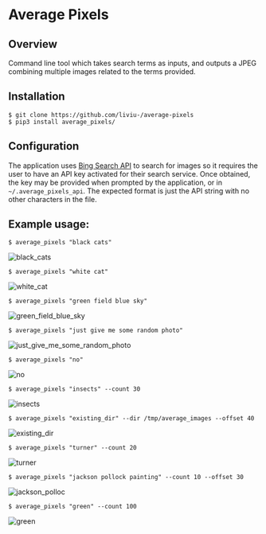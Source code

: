 # Average Pixels

## Overview
Command line tool which takes search terms as inputs, and outputs a JPEG combining multiple images related to the terms provided.

## Installation

    $ git clone https://github.com/liviu-/average-pixels
    $ pip3 install average_pixels/
    
## Configuration
The application uses [Bing Search API](https://www.microsoft.com/cognitive-services/en-us/bing-image-search-api) to search for images so it requires the user to have an API key activated for their search service. Once obtained, the key may be provided when prompted by the application, or in `~/.average_pixels_api`. The expected format is just the API string with no other characters in the file.

## Example usage:

    $ average_pixels "black cats"
    
![black_cats](average_pixels/outputs/black_cats.jpg)

    $ average_pixels "white cat"
    
![white_cat](average_pixels/outputs/white_cat.jpg)

    $ average_pixels "green field blue sky"
    
![green_field_blue_sky](average_pixels/outputs/green_field_blue_sky.jpg)

    $ average_pixels "just give me some random photo"

![just_give_me_some_random_photo](average_pixels/outputs/just_give_me_some_random_photo.jpg)

    $ average_pixels "no"

![no](average_pixels/outputs/no.jpg)

    $ average_pixels "insects" --count 30

![insects](average_pixels/outputs/insects.jpg)

    $ average_pixels "existing_dir" --dir /tmp/average_images --offset 40

![existing_dir](average_pixels/outputs/existing_dir.jpg)

    $ average_pixels "turner" --count 20

![turner](average_pixels/outputs/turner.jpg)

    $ average_pixels "jackson pollock painting" --count 10 --offset 30

![jackson_polloc](average_pixels/outputs/jackson_pollock_painting.jpg)

    $ average_pixels "green" --count 100

![green](average_pixels/outputs/green.jpg)
